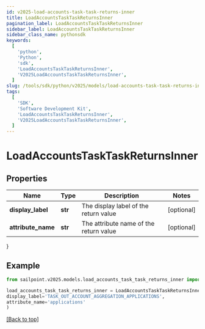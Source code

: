 ```yaml
---
id: v2025-load-accounts-task-task-returns-inner
title: LoadAccountsTaskTaskReturnsInner
pagination_label: LoadAccountsTaskTaskReturnsInner
sidebar_label: LoadAccountsTaskTaskReturnsInner
sidebar_class_name: pythonsdk
keywords:
  [
    'python',
    'Python',
    'sdk',
    'LoadAccountsTaskTaskReturnsInner',
    'V2025LoadAccountsTaskTaskReturnsInner',
  ]
slug: /tools/sdk/python/v2025/models/load-accounts-task-task-returns-inner
tags:
  [
    'SDK',
    'Software Development Kit',
    'LoadAccountsTaskTaskReturnsInner',
    'V2025LoadAccountsTaskTaskReturnsInner',
  ]
---
```


# LoadAccountsTaskTaskReturnsInner

## Properties

| Name | Type | Description | Notes |
| --- | --- | --- | --- |
| **display_label** | **str** | The display label of the return value | [optional] |
| **attribute_name** | **str** | The attribute name of the return value | [optional] |

}

## Example

```python
from sailpoint.v2025.models.load_accounts_task_task_returns_inner import LoadAccountsTaskTaskReturnsInner

load_accounts_task_task_returns_inner = LoadAccountsTaskTaskReturnsInner(
display_label='TASK_OUT_ACCOUNT_AGGREGATION_APPLICATIONS',
attribute_name='applications'
)

```

[[Back to top]](#)
